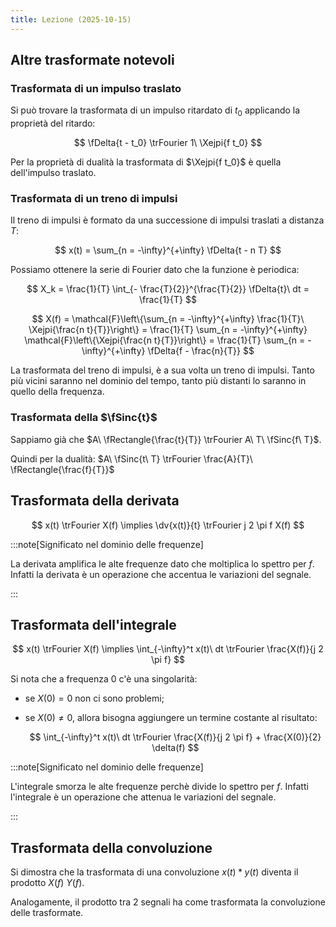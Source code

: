 ```yaml
---
title: Lezione (2025-10-15)
---
```


## Altre trasformate notevoli

### Trasformata di un impulso traslato

Si può trovare la trasformata di un impulso ritardato di $t_0$ applicando la
proprietà del ritardo:

$$
\fDelta{t - t_0} \trFourier 1\ \Xejpi{f t_0}
$$

Per la proprietà di dualità la trasformata di $\Xejpi{f t_0}$ è quella
dell'impulso traslato.

### Trasformata di un treno di impulsi

Il treno di impulsi è formato da una successione di impulsi traslati a distanza
$T$:

$$
x(t) = \sum_{n = -\infty}^{+\infty} \fDelta{t - n T}
$$

Possiamo ottenere la serie di Fourier dato che la funzione è periodica:

$$
X_k = \frac{1}{T} \int_{- \frac{T}{2}}^{\frac{T}{2}} \fDelta{t}\ dt = \frac{1}{T}
$$

$$
X(f) = \mathcal{F}\left\{\sum_{n = -\infty}^{+\infty} \frac{1}{T}\ \Xejpi{\frac{n t}{T}}\right\}
     = \frac{1}{T} \sum_{n = -\infty}^{+\infty} \mathcal{F}\left\{\Xejpi{\frac{n t}{T}}\right\}
     = \frac{1}{T} \sum_{n = -\infty}^{+\infty} \fDelta{f - \frac{n}{T}}
$$

La trasformata del treno di impulsi, è a sua volta un treno di impulsi. Tanto
più vicini saranno nel dominio del tempo, tanto più distanti lo saranno in
quello della frequenza.

### Trasformata della $\fSinc{t}$

Sappiamo già che $A\ \fRectangle{\frac{t}{T}} \trFourier A\ T\ \fSinc{f\ T}$.

Quindi per la dualità:
$A\ \fSinc{t\ T} \trFourier \frac{A}{T}\ \fRectangle{\frac{f}{T}}$

## Trasformata della derivata

$$
x(t) \trFourier X(f) \implies \dv{x(t)}{t} \trFourier j 2 \pi f X(f)
$$

:::note[Significato nel dominio delle frequenze]

La derivata amplifica le alte frequenze dato che moltiplica lo spettro per $f$.
Infatti la derivata è un operazione che accentua le variazioni del segnale.

:::

## Trasformata dell'integrale

$$
x(t) \trFourier X(f) \implies \int_{-\infty}^t x(t)\ dt \trFourier \frac{X(f)}{j 2 \pi f}
$$

Si nota che a frequenza 0 c'è una singolarità:

- se $X(0) = 0$ non ci sono problemi;
- se $X(0) \neq 0$, allora bisogna aggiungere un termine costante al risultato:

  $$
  \int_{-\infty}^t x(t)\ dt \trFourier \frac{X(f)}{j 2 \pi f} + \frac{X(0)}{2} \delta(f)
  $$

:::note[Significato nel dominio delle frequenze]

L'integrale smorza le alte frequenze perchè divide lo spettro per $f$. Infatti
l'integrale è un operazione che attenua le variazioni del segnale.

:::

## Trasformata della convoluzione

Si dimostra che la trasformata di una convoluzione $x(t) * y(t)$ diventa il
prodotto $X(f)\ Y(f)$.

Analogamente, il prodotto tra 2 segnali ha come trasformata la convoluzione
delle trasformate.
